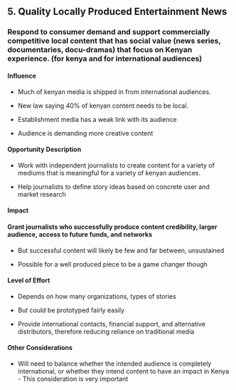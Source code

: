 ## 5. Quality Locally Produced Entertainment News

### Respond to consumer demand and support commercially competitive local content that has social value (news series, documentaries, docu-dramas) that focus on Kenyan experience. (for kenya and for international audiences)

#### Influence

-   Much of kenyan media is shipped in from international audiences.

-   New law saying 40% of kenyan content needs to be local.

-   Establishment media has a weak link with its audience

-   Audience is demanding more creative content

#### Opportunity Description

-   Work with independent journalists to create content for a variety of mediums that is meaningful for a variety of kenyan audiences.

-   Help journalists to define story ideas based on concrete user and market research

#### Impact

#### Grant journalists who successfully produce content credibility, larger audience, access to future funds, and networks

-   But successful content will likely be few and far between, unsustained

-   Possible for a well produced piece to be a game changer though

#### Level of Effort

-   Depends on how many organizations, types of stories

-   But could be prototyped fairly easily

-   Provide international contacts, financial support, and alternative distributors, therefore reducing reliance on traditional media

#### Other Considerations

-   Will need to balance whether the intended audience is completely international, or whether they intend content to have an impact in Kenya - This consideration is very important

